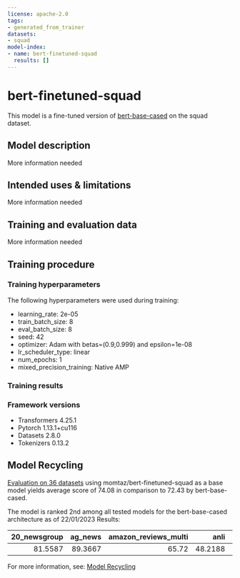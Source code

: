 ```yaml
---
license: apache-2.0
tags:
- generated_from_trainer
datasets:
- squad
model-index:
- name: bert-finetuned-squad
  results: []
---
```


<!-- This model card has been generated automatically according to the information the Trainer had access to. You
should probably proofread and complete it, then remove this comment. -->

# bert-finetuned-squad

This model is a fine-tuned version of [bert-base-cased](https://huggingface.co/bert-base-cased) on the squad dataset.

## Model description

More information needed

## Intended uses & limitations

More information needed

## Training and evaluation data

More information needed

## Training procedure

### Training hyperparameters

The following hyperparameters were used during training:
- learning_rate: 2e-05
- train_batch_size: 8
- eval_batch_size: 8
- seed: 42
- optimizer: Adam with betas=(0.9,0.999) and epsilon=1e-08
- lr_scheduler_type: linear
- num_epochs: 1
- mixed_precision_training: Native AMP

### Training results



### Framework versions

- Transformers 4.25.1
- Pytorch 1.13.1+cu116
- Datasets 2.8.0
- Tokenizers 0.13.2

## Model Recycling

[Evaluation on 36 datasets](https://ibm.github.io/model-recycling/model_gain_chart?avg=1.66&mnli_lp=nan&20_newsgroup=-0.18&ag_news=0.31&amazon_reviews_multi=0.01&anli=1.65&boolq=4.52&cb=9.73&cola=0.80&copa=0.85&dbpedia=0.10&esnli=-0.15&financial_phrasebank=12.94&imdb=0.15&isear=1.24&mnli=-0.46&mrpc=2.61&multirc=0.49&poem_sentiment=0.58&qnli=0.59&qqp=0.20&rotten_tomatoes=-0.21&rte=2.35&sst2=0.60&sst_5bins=0.81&stsb=1.71&trec_coarse=0.17&trec_fine=7.02&tweet_ev_emoji=0.74&tweet_ev_emotion=0.19&tweet_ev_hate=2.17&tweet_ev_irony=1.77&tweet_ev_offensive=-0.41&tweet_ev_sentiment=0.88&wic=0.58&wnli=4.01&wsc=1.54&yahoo_answers=-0.16&model_name=momtaz%2Fbert-finetuned-squad&base_name=bert-base-cased) using momtaz/bert-finetuned-squad as a base model yields average score of 74.08 in comparison to 72.43 by bert-base-cased.

The model is ranked 2nd among all tested models for the bert-base-cased architecture as of 22/01/2023
Results:

|   20_newsgroup |   ag_news |   amazon_reviews_multi |    anli |   boolq |      cb |    cola |   copa |   dbpedia |   esnli |   financial_phrasebank |   imdb |   isear |    mnli |    mrpc |   multirc |   poem_sentiment |    qnli |     qqp |   rotten_tomatoes |     rte |    sst2 |   sst_5bins |    stsb |   trec_coarse |   trec_fine |   tweet_ev_emoji |   tweet_ev_emotion |   tweet_ev_hate |   tweet_ev_irony |   tweet_ev_offensive |   tweet_ev_sentiment |     wic |   wnli |     wsc |   yahoo_answers |
|---------------:|----------:|-----------------------:|--------:|--------:|--------:|--------:|-------:|----------:|--------:|-----------------------:|-------:|--------:|--------:|--------:|----------:|-----------------:|--------:|--------:|------------------:|--------:|--------:|------------:|--------:|--------------:|------------:|-----------------:|-------------------:|----------------:|-----------------:|---------------------:|---------------------:|--------:|-------:|--------:|----------------:|
|        81.5587 |   89.3667 |                  65.72 | 48.2188 | 72.7829 | 73.2143 | 82.6462 |     53 |   78.8667 | 89.4849 |                   81.3 | 91.292 | 69.6219 | 82.9231 | 85.5392 |    60.953 |          68.2692 | 90.5913 | 90.1459 |            84.334 | 64.9819 | 92.0872 |     52.2172 | 86.2269 |          96.8 |          80 |           44.982 |            79.0289 |         54.9495 |          66.9643 |              83.8372 |              69.1062 | 65.3605 | 56.338 | 63.4615 |         70.8667 |


For more information, see: [Model Recycling](https://ibm.github.io/model-recycling/)
